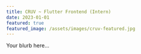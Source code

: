 ```yaml
---
title: CRUV ~ Flutter Frontend (Intern)
date: 2023-01-01
featured: true
featured_image: /assets/images/cruv-featured.jpg
---
```

Your blurb here…

